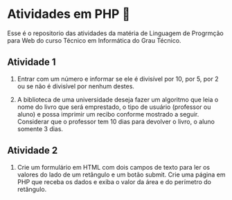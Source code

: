 # Atividades em PHP 🐘
Esse é o repositorio das atividades da matéria de Linguagem de Progrmção para Web do curso Técnico em Informática do Grau Técnico.

## Atividade 1 
1. Entrar com um número e informar se ele é divisível por 10, por 5, por 2 ou se não é divisível por nenhum destes.

2. A biblioteca de uma universidade deseja fazer um algoritmo que leia o nome do livro que
será emprestado, o tipo de usuário (professor ou aluno) e possa imprimir um recibo conforme mostrado a seguir. Considerar que o professor tem 10 dias para devolver o livro, o aluno somente 3 dias.

## Atividade 2 
1. Crie um formulário em HTML com dois campos de texto para ler os valores do lado de um retângulo
e um botão submit. Crie uma página em PHP que receba os dados e exiba o valor da área e do perímetro do retângulo.
